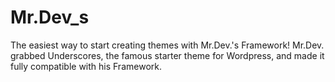 Mr.Dev_s
===
The easiest way to start creating themes with Mr.Dev.'s Framework! Mr.Dev. grabbed Underscores, the famous starter theme for Wordpress, and made it fully compatible with his Framework.
